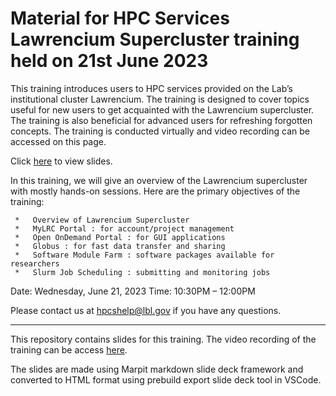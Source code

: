 # Material for HPC Services Lawrencium Supercluster training held on 21st June 2023
This training introduces users to HPC services provided on the Lab’s institutional cluster Lawrencium. The training is designed to cover topics useful for new users to get acquainted with the Lawrencium supercluster. The training is also beneficial for advanced users for refreshing forgotten concepts. The training is conducted virtually and video recording can be accessed on this page.  

Click [here](http://htmlpreview.github.io/?) to view slides.

In this training, we will give an overview of the Lawrencium supercluster with mostly hands-on sessions. Here are the primary objectives of the training:
     
     *   Overview of Lawrencium Supercluster
     *   MyLRC Portal : for account/project management
     *   Open OnDemand Portal : for GUI applications
     *   Globus : for fast data transfer and sharing 	
     *   Software Module Farm : software packages available for researchers
     *   Slurm Job Scheduling : submitting and monitoring jobs
     
Date: Wednesday, June 21, 2023
Time: 10:30PM – 12:00PM

Please contact us at hpcshelp@lbl.gov if you have any questions.

----------------------------------------------------------------------------------------------
This repository contains slides for this training. The video recording of the training can be access [here](https://it.lbl.gov/resource/hpc/for-users/training-and-tutorials/.). 

The slides are made using Marpit markdown slide deck framework and converted to HTML format using prebuild export slide deck tool in VSCode.

